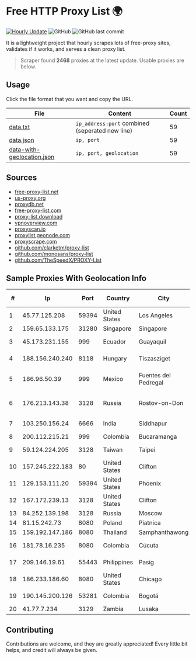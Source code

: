 
# Free HTTP Proxy List 🌍

[![Hourly Update](https://github.com/mertguvencli/http-proxy-list/actions/workflows/main.yml/badge.svg?branch=main)](https://github.com/mertguvencli/http-proxy-list/actions/workflows/main.yml)
![GitHub](https://img.shields.io/github/license/mertguvencli/http-proxy-list)
![GitHub last commit](https://img.shields.io/github/last-commit/mertguvencli/http-proxy-list)

It is a lightweight project that hourly scrapes lots of free-proxy sites, validates if it works, and serves a clean proxy list.


> Scraper found **2468** proxies at the latest update. Usable proxies are below.

## Usage

Click the file format that you want and copy the URL.


|File|Content|Count|
|----|-------|-----|
|[data.txt](https://raw.githubusercontent.com/mertguvencli/http-proxy-list/main/proxy-list/data.txt)|`ip_address:port` combined (seperated new line)|59|
|[data.json](https://raw.githubusercontent.com/mertguvencli/http-proxy-list/main/proxy-list/data.json)|`ip, port`|59|
|[data-with-geolocation.json](https://raw.githubusercontent.com/mertguvencli/http-proxy-list/main/proxy-list/data-with-geolocation.json)|`ip, port, geolocation`|59|

## Sources

* [free-proxy-list.net](https://free-proxy-list.net)
* [us-proxy.org](https://www.us-proxy.org)
* [proxydb.net](http://proxydb.net)
* [free-proxy-list.com](https://free-proxy-list.com/?page=&port=&type%5B%5D=http&type%5B%5D=https&up_time=0&search=Search)
* [proxy-list.download](https://www.proxy-list.download/HTTP)
* [vpnoverview.com](https://vpnoverview.com/privacy/anonymous-browsing/free-proxy-servers)
* [proxyscan.io](https://www.proxyscan.io)
* [proxylist.geonode.com](https://proxylist.geonode.com/api/proxy-list?limit=300&page=1&sort_by=lastChecked&sort_type=desc&protocols=http,https)
* [proxyscrape.com](https://api.proxyscrape.com/v2/?request=displayproxies&protocol=http&timeout=10000&country=all&ssl=all&anonymity=all)
* [github.com/clarketm/proxy-list](https://raw.githubusercontent.com/clarketm/proxy-list/master/proxy-list-raw.txt)
* [github.com/monosans/proxy-list](https://raw.githubusercontent.com/monosans/proxy-list/main/proxies/http.txt)
* [github.com/TheSpeedX/PROXY-List](https://raw.githubusercontent.com/TheSpeedX/PROXY-List/master/http.txt)


## Sample Proxies With Geolocation Info

|#|Ip|Port|Country|City|Internet Service Provider|
|-|--|----|-------|----|-------------------------|
|1|45.77.125.208|59394|United States|Los Angeles|The Constant Company|
|2|159.65.133.175|31280|Singapore|Singapore|DigitalOcean, LLC|
|3|45.173.231.155|999|Ecuador|Guayaquil|Eliana Vanessa Morocho Oña|
|4|188.156.240.240|8118|Hungary|Tiszasziget|Magyar Telekom plc.|
|5|186.96.50.39|999|Mexico|Fuentes del Pedregal|Total Play Telecomunicaciones SA De CV|
|6|176.213.143.38|3128|Russia|Rostov-on-Don|CJSC "ER-Telecom Holding" Rostov-na-Donu branch|
|7|103.250.156.24|6666|India|Siddhapur|GTPL Sorath Telelink Pvt. Ltd|
|8|200.112.215.21|999|Colombia|Bucaramanga|Consulnetwork Ltda|
|9|59.124.224.205|3128|Taiwan|Taipei|Chunghwa Telecom Co., Ltd.|
|10|157.245.222.183|80|United States|Clifton|DigitalOcean, LLC|
|11|129.153.111.20|59394|United States|Phoenix|Oracle Corporation|
|12|167.172.239.13|3128|United States|Clifton|DigitalOcean, LLC|
|13|84.252.139.198|3128|Russia|Moscow|Yandex.Cloud LLC|
|14|81.15.242.73|8080|Poland|Piatnica|Montmay Sp. z o.o.|
|15|159.192.147.186|8080|Thailand|Samphanthawong|CAT-BB|
|16|181.78.16.235|8080|Colombia|Cúcuta|IFX Networks Argentina S.R.L|
|17|209.146.19.61|55443|Philippines|Pasig|Cogent Communications|
|18|186.233.186.60|8080|United States|Chicago|Maxihost LTDA|
|19|190.145.200.126|53281|Colombia|Bogotá|Telmex Colombia S.A.|
|20|41.77.7.234|3129|Zambia|Lusaka|Airtel Zambia|



## Contributing

Contributions are welcome, and they are greatly appreciated! Every
little bit helps, and credit will always be given.

